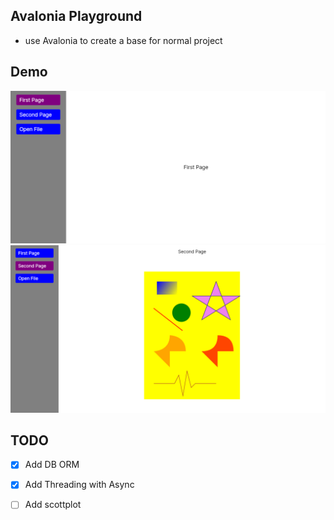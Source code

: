 ## Avalonia Playground

- use Avalonia to create a base for normal project

## Demo

![](./assets/1.png) 
![](./assets/2.png) 

## TODO

- [x] Add DB ORM
- [x] Add Threading with Async
- [ ] Add scottplot 

